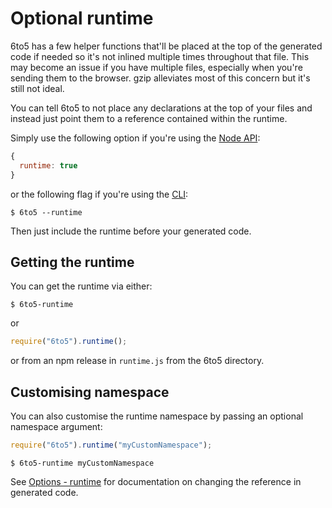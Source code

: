 # Optional runtime

6to5 has a few helper functions that'll be placed at the top of the generated
code if needed so it's not inlined multiple times throughout that file. This may
become an issue if you have multiple files, especially when you're sending them
to the browser. gzip alleviates most of this concern but it's still not ideal.

You can tell 6to5 to not place any declarations at the top of your files and
instead just point them to a reference contained within the runtime.

Simply use the following option if you're using the [Node API](usage.md#node):

```javascript
{
  runtime: true
}
```

or the following flag if you're using the [CLI](usage.md#cli):

    $ 6to5 --runtime

Then just include the runtime before your generated code.

## Getting the runtime

You can get the runtime via either:

    $ 6to5-runtime

or

```javascript
require("6to5").runtime();
```

or from an npm release in `runtime.js` from the 6to5 directory.

## Customising namespace

You can also customise the runtime namespace by passing an optional namespace
argument:

```javascript
require("6to5").runtime("myCustomNamespace");
```

    $ 6to5-runtime myCustomNamespace

See [Options - runtime](usage.md#options) for documentation on changing the
reference in generated code.
